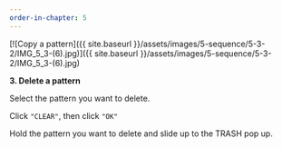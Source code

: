 ```yaml
---
order-in-chapter: 5
---
```


[![Copy a pattern]({{ site.baseurl }}/assets/images/5-sequence/5-3-2/IMG_5_3-(6).jpg)]({{
site.baseurl }}/assets/images/5-sequence/5-3-2/IMG_5_3-(6).jpg)

**3. Delete a pattern**

Select the pattern you want to delete.

Click `"CLEAR"`, then click `"OK"`

Hold the pattern you want to delete and slide up to the TRASH pop up.
